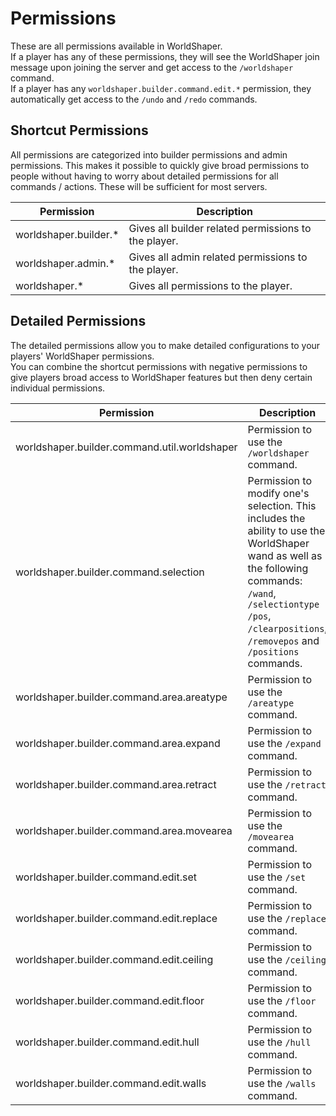 # Permissions

These are all permissions available in WorldShaper.<br/>
If a player has any of these permissions, they will see the WorldShaper join message upon joining the server and get
access to the `/worldshaper` command.<br/>
If a player has any `worldshaper.builder.command.edit.*` permission, they automatically get access to the
`/undo` and `/redo` commands.

## Shortcut Permissions

All permissions are categorized into builder permissions and admin permissions. This makes it possible to quickly give
broad permissions to people without having to worry about detailed permissions for all commands / actions. These will
be sufficient for most servers.

| Permission            | Description                                          |
|-----------------------|------------------------------------------------------|
| worldshaper.builder.* | Gives all builder related permissions to the player. |
| worldshaper.admin.*   | Gives all admin related permissions to the player.   |
| worldshaper.*         | Gives all permissions to the player.                 |

## Detailed Permissions

The detailed permissions allow you to make detailed configurations to your players' WorldShaper permissions.<br/>You
can combine the shortcut permissions with negative permissions to give players broad access to WorldShaper features but
then deny certain individual permissions.

| Permission                                   | Description                                                                                                                                                                                                                 |
|----------------------------------------------|-----------------------------------------------------------------------------------------------------------------------------------------------------------------------------------------------------------------------------|
| worldshaper.builder.command.util.worldshaper | Permission to use the `/worldshaper` command.                                                                                                                                                                               |
| worldshaper.builder.command.selection        | Permission to modify one's selection. This includes the ability to use the WorldShaper wand as well as the following commands: `/wand`, `/selectiontype` `/pos`, `/clearpositions`, `/removepos` and `/positions` commands. |
| worldshaper.builder.command.area.areatype    | Permission to use the `/areatype` command.                                                                                                                                                                                  |
| worldshaper.builder.command.area.expand      | Permission to use the `/expand` command.                                                                                                                                                                                    |
| worldshaper.builder.command.area.retract     | Permission to use the `/retract` command.                                                                                                                                                                                   |
| worldshaper.builder.command.area.movearea    | Permission to use the `/movearea` command.                                                                                                                                                                                  |
| worldshaper.builder.command.edit.set         | Permission to use the `/set` command.                                                                                                                                                                                       |
| worldshaper.builder.command.edit.replace     | Permission to use the `/replace` command.                                                                                                                                                                                   |
| worldshaper.builder.command.edit.ceiling     | Permission to use the `/ceiling` command.                                                                                                                                                                                   |
| worldshaper.builder.command.edit.floor       | Permission to use the `/floor` command.                                                                                                                                                                                     |
| worldshaper.builder.command.edit.hull        | Permission to use the `/hull` command.                                                                                                                                                                                      |
| worldshaper.builder.command.edit.walls       | Permission to use the `/walls` command.                                                                                                                                                                                     |
